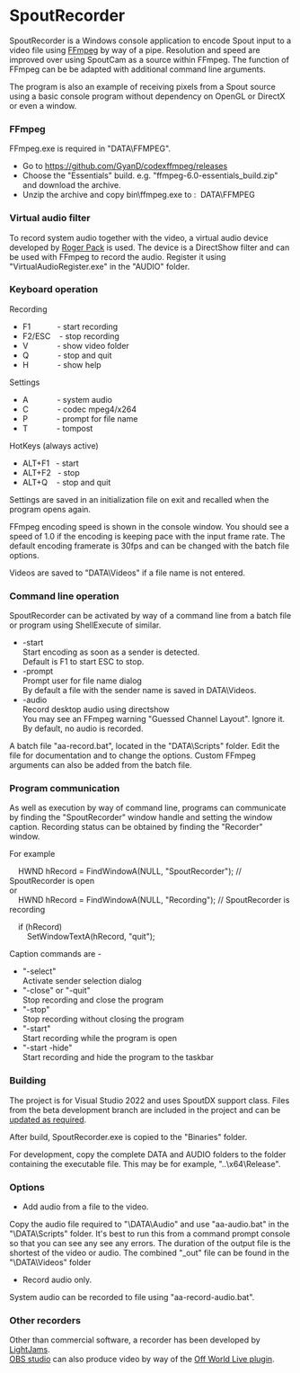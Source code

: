 # SpoutRecorder

SpoutRecorder is a Windows console application to encode Spout input to a video file using [FFmpeg](https://www.ffmpeg.org/) by way of a pipe. Resolution and speed are improved over using SpoutCam as a source within FFmpeg. The function of FFmpeg can be be adapted with additional command line arguments.

The program is also an example of receiving pixels from a Spout source using a basic console program without dependency on OpenGL or DirectX or even a window.

### FFmpeg

FFmpeg.exe is required in "DATA\FFMPEG".

* Go to https://github.com/GyanD/codexffmpeg/releases
* Choose the "Essentials" build. e.g. "ffmpeg-6.0-essentials_build.zip" and download the archive.
* Unzip the archive and copy bin\ffmpeg.exe to : &nbsp;DATA\FFMPEG

### Virtual audio filter

To record system audio together with the video, a virtual audio device developed by [Roger Pack](https://github.com/rdp/virtual-audio-capture-grabber-device) is used. The device is a DirectShow filter and can be used with FFmpeg to record the audio. Register it using "VirtualAudioRegister.exe" in the "AUDIO" folder.

### Keyboard operation

Recording
* F1 &nbsp;&nbsp;&nbsp;&nbsp;&nbsp;&nbsp;&nbsp;&nbsp;&nbsp;&nbsp; - start recording
* F2/ESC &nbsp;&nbsp; - stop recording
* V &nbsp;&nbsp;&nbsp;&nbsp;&nbsp;&nbsp;&nbsp;&nbsp;&nbsp;&nbsp;&nbsp; - show video folder
* Q &nbsp;&nbsp;&nbsp;&nbsp;&nbsp;&nbsp;&nbsp;&nbsp;&nbsp;&nbsp;&nbsp; - stop and quit
* H &nbsp;&nbsp;&nbsp;&nbsp;&nbsp;&nbsp;&nbsp;&nbsp;&nbsp;&nbsp;&nbsp; - show help

Settings
* A &nbsp;&nbsp;&nbsp;&nbsp;&nbsp;&nbsp;&nbsp;&nbsp;&nbsp;&nbsp;&nbsp; - system audio
* C &nbsp;&nbsp;&nbsp;&nbsp;&nbsp;&nbsp;&nbsp;&nbsp;&nbsp;&nbsp;&nbsp; - codec mpeg4/x264
* P &nbsp;&nbsp;&nbsp;&nbsp;&nbsp;&nbsp;&nbsp;&nbsp;&nbsp;&nbsp;&nbsp; - prompt for file name
* T &nbsp;&nbsp;&nbsp;&nbsp;&nbsp;&nbsp;&nbsp;&nbsp;&nbsp;&nbsp;&nbsp; - tompost

HotKeys (always active)
* ALT+F1 &nbsp; - start
* ALT+F2 &nbsp; - stop
* ALT+Q &nbsp;&nbsp; - stop and quit

Settings are saved in an initialization file on exit and recalled when the program opens again.

FFmpeg encoding speed is shown in the console window. You should see a speed of 1.0 if the encoding is keeping pace with the input frame rate. The default encoding framerate is 30fps and can be changed with the batch file options.

Videos are saved to "DATA\Videos" if a file name is not entered. 

### Command line operation

SpoutRecorder can be activated by way of a command line from a batch file or program using ShellExecute of similar.

* -start\
Start encoding as soon as a sender is detected.\
Default is F1 to start ESC to stop.
* -prompt\
Prompt user for file name dialog\
By default a file with the sender name is saved in DATA\Videos.
* -audio\
Record desktop audio using directshow\
You may see an FFmpeg warning "Guessed Channel Layout". Ignore it.\
By default, no audio is recorded.

A batch file "aa-record.bat", located in the "DATA\Scripts" folder. Edit the file for documentation and to change the options. Custom FFmpeg arguments can also be added from the batch file.

### Program communication

As well as execution by way of command line, programs can communicate by finding the "SpoutRecorder" window handle and setting the window caption. Recording status can be obtained by finding the "Recorder" window.

For example

&nbsp;&nbsp;&nbsp;&nbsp;HWND hRecord = FindWindowA(NULL, "SpoutRecorder"); // SpoutRecorder is open\
or\
&nbsp;&nbsp;&nbsp;&nbsp;HWND hRecord = FindWindowA(NULL, "Recording"); // SpoutRecorder is recording

&nbsp;&nbsp;&nbsp;&nbsp;if (hRecord)\
&nbsp;&nbsp;&nbsp;&nbsp;&nbsp;&nbsp;&nbsp;&nbsp;SetWindowTextA(hRecord, "quit");

Caption commands are -

* "-select"\
Activate sender selection dialog
* "-close" or "-quit"\
Stop recording and close the program
* "-stop"\
Stop recording without closing the program
* "-start"\
Start recording while the program is open
* "-start -hide"\
Start recording and hide the program to the taskbar

### Building

The project is for Visual Studio 2022 and uses SpoutDX support class. Files from the beta development branch are included in the project and can be [updated as required](https://github.com/leadedge/Spout2).

After build, SpoutRecorder.exe is copied to the "Binaries" folder.

For development, copy the complete DATA and AUDIO folders to the folder containing the executable file.
This may be for example, "..\x64\Release".

### Options

* Add audio from a file to the video.

Copy the audio file required to "\DATA\Audio" and use "aa-audio.bat" in the "\DATA\Scripts" folder. It's best to run this from a command prompt console so that you can see any see any errors. The duration of the output file is the shortest of the video or audio. The combined "_out" file can be found in the "\DATA\Videos" folder

* Record audio only.

System audio can be recorded to file using "aa-record-audio.bat".

### Other recorders

Other than commercial software, a recorder has been developed by [LightJams](https://www.lightjams.com/spout-recorder.html).\
[OBS studio](https://obsproject.com/) can also produce video by way of the [Off World Live plugin](https://github.com/Off-World-Live/obs-spout2-plugin). 
